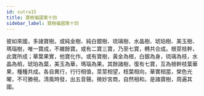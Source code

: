 ```yaml
---
id: sutra15
title: 寶樹徧國第十四
sidebar_label: 寶樹徧國第十四
---
```


彼如來國，多諸寶樹。或純金樹、純白銀樹、琉璃樹、水晶樹、琥珀樹、美玉樹、瑪瑙樹，唯一寶成，不雜餘寶。或有二寶三寶，乃至七寶，轉共合成。根莖枝幹，此寶所成；華葉果實，他寶化作。或有寶樹，黃金為根，白銀為身，琉璃為枝，水晶為梢，琥珀為葉，美玉為華，瑪瑙為果。其餘諸樹，復有七寶，互為根幹枝葉華果，種種共成。各自異行，行行相值，莖莖相望，枝葉相向，華實相當，榮色光曜，不可勝視。清風時發，出五音聲。微妙宮商，自然相和。是諸寶樹，周遍其國。